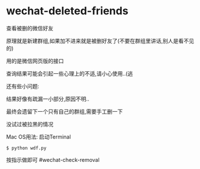 # wechat-deleted-friends
查看被删的微信好友

原理就是新建群组,如果加不进来就是被删好友了(不要在群组里讲话,别人是看不见的)

用的是微信网页版的接口

查询结果可能会引起一些心理上的不适,请小心使用..(逃

还有些小问题:

结果好像有疏漏一小部分,原因不明..

最终会遗留下一个只有自己的群组,需要手工删一下

没试过被拉黑的情况

Mac OS用法:
启动Terminal

`$ python wdf.py`

按指示做即可
#wechat-check-removal
